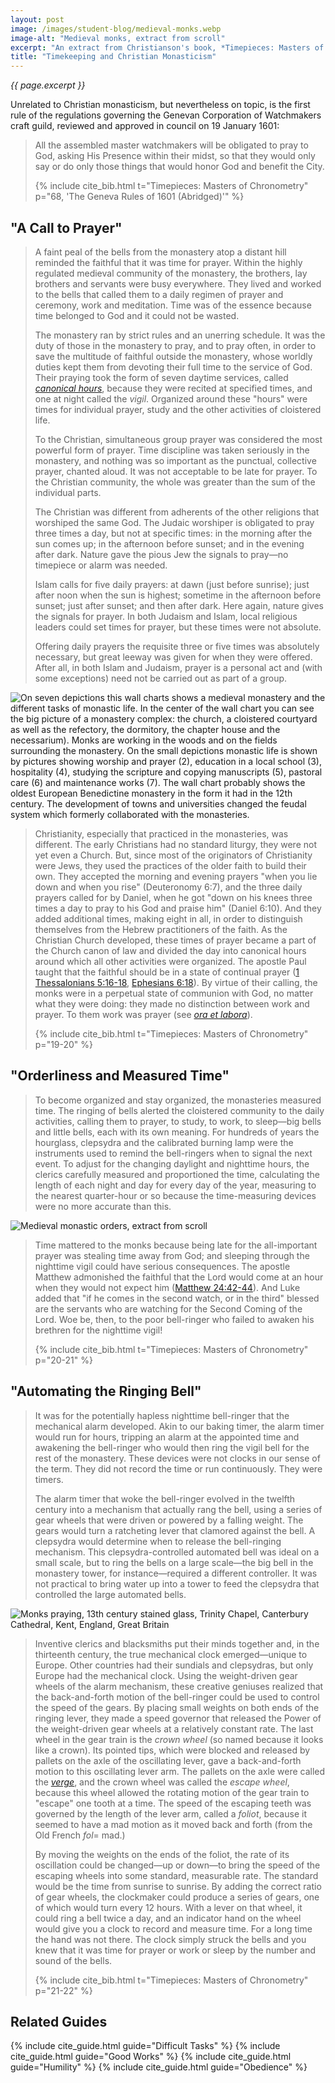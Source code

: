 ```yaml
---
layout: post
image: /images/student-blog/medieval-monks.webp
image-alt: "Medieval monks, extract from scroll"
excerpt: "An extract from Christianson's book, *Timepieces: Masters of Chronometry*, which explains the influence of the Christian monastic tradition on the invention of the first all-mechanical clocks."
title: "Timekeeping and Christian Monasticism"
---
```


<em> {{ page.excerpt }} </em>

Unrelated to Christian monasticism, but nevertheless on topic, is the first rule of the regulations governing the Genevan Corporation of Watchmakers craft guild, reviewed and approved in council on 19 January 1601:

> All the assembled master watchmakers will be obligated to pray to God, asking His Presence within their midst, so that they would only say or do only those things that would honor God and benefit the City.
>
> {% include cite_bib.html t="Timepieces: Masters of Chronometry" p="68, 'The Geneva Rules of 1601 (Abridged)'" %}

## "A Call to Prayer"
> A faint peal of the bells from the monastery atop a distant hill reminded the faithful that it was time for prayer. Within the highly regulated medieval community of the monastery, the brothers, lay brothers and servants were busy everywhere. They lived and worked to the bells that called them to a daily regimen of prayer and ceremony, work and meditation. Time was of the essence because time belonged to God and it could not be wasted.
>
> The monastery ran by strict rules and an unerring schedule. It was the duty of those in the monastery to pray, and to pray often, in order to save the multitude of faithful outside the monastery, whose worldly duties kept them from devoting their full time to the service of God. Their praying took the form of seven daytime services, called *[canonical hours](https://en.m.wikipedia.org/wiki/Canonical_hours)*, because they were recited at specified times, and one at night called the *vigil*. Organized around these "hours" were times for individual prayer, study and the other activities of cloistered life.
>
> To the Christian, simultaneous group prayer was considered the most powerful form of prayer. Time discipline was taken seriously in the monastery, and nothing was so important as the punctual, collective prayer, chanted aloud. It was not acceptable to be late for prayer. To the Christian community, the whole was greater than the sum of the individual parts.
>
> The Christian was different from adherents of the other religions that worshiped the same God. The Judaic worshiper is obligated to pray three times a day, but not at specific times: in the morning after the sun comes up; in the afternoon before sunset; and in the evening after dark. Nature gave the pious Jew the signals to pray—no timepiece or alarm was needed.
>
> Islam calls for five daily prayers: at dawn (just before sunrise); just after noon when the sun is highest; sometime in the afternoon before sunset; just after sunset; and then after dark. Here again, nature gives the signals for prayer. In both Judaism and Islam, local religious leaders could set times for prayer, but these times were not absolute.
>
> Offering daily prayers the requisite three or five times was absolutely necessary, but great leeway was given for when they were offered. After all, in both Islam and Judaism, prayer is a personal act and (with some exceptions) need not be carried out as part of a group.

![On seven depictions this wall charts shows a medieval monastery and the different tasks of monastic life. In the center of the wall chart you can see the big picture of a monastery complex: the church, a cloistered courtyard as well as the refectory, the dormitory, the chapter house and the necessarium). Monks are working in the woods and on the fields surrounding the monastery. On the small depictions monastic life is shown by pictures showing worship and prayer (2), education in a local school (3), hospitality (4), studying the scripture and copying manuscripts (5), pastoral care (6) and maintenance works (7). The wall chart probably shows the oldest European Benedictine monastery in the form it had in the 12th century. The development of towns and universities changed the feudal system which formerly collaborated with the monasteries.](/images/student-blog/monastic-life-12th-century.jpg)

> Christianity, especially that practiced in the monasteries, was different. The early Christians had no standard liturgy, they were not yet even a Church. But, since most of the originators of Christianity were Jews, they used the practices of the older faith to build their own. They accepted the morning and evening prayers "when you lie down and when you rise" (Deuteronomy 6:7), and the three daily prayers called for by Daniel, when he got "down on his knees three times a day to pray to his God and praise him" (Daniel 6:10). And they added additional times, making eight in all, in order to distinguish themselves from the Hebrew practitioners of the faith. As the Christian Church developed, these times of prayer became a part of the Church canon of law and divided the day into canonical hours around which all other activities were organized. The apostle Paul taught that the faithful should be in a state of continual prayer ([1 Thessalonians 5:16-18](https://www.biblegateway.com/passage/?search=1+Thessalonians+5%3A16-18&version=NRSV), [Ephesians 6:18](https://www.biblegateway.com/passage/?search=Ephesians+6%3A18&version=NRSV)). By virtue of their calling, the monks were in a perpetual state of communion with God, no matter what they were doing: they made no distinction between work and prayer. To them work was prayer (see *[ora et labora](https://en.m.wikipedia.org/wiki/Pray_and_work)*).
>
> {% include cite_bib.html t="Timepieces: Masters of Chronometry" p="19-20" %}

## "Orderliness and Measured Time"
> To become organized and stay organized, the monasteries measured time. The ringing of bells alerted the cloistered community to the daily activities, calling them to prayer, to study, to work, to sleep—big bells and little bells, each with its own meaning. For hundreds of years the hourglass, clepsydra and the calibrated burning lamp were the instruments used to remind the bell-ringers when to signal the next event. To adjust for the changing daylight and nighttime hours, the clerics carefully measured and proportioned the time, calculating the length of each night and day for every day of the year, measuring to the nearest quarter-hour or so because the time-measuring devices were no more accurate than this.

![Medieval monastic orders, extract from scroll](/images/student-blog/medieval-monastic-orders.webp)

> Time mattered to the monks because being late for the all-important prayer was stealing time away from God; and sleeping through the nighttime vigil could have serious consequences. The apostle Matthew admonished the faithful that the Lord would come at an hour when they would not expect him ([Matthew 24:42-44](https://www.biblegateway.com/passage/?search=Matthew+24%3A42-44&version=NRSV)). And Luke added that "if he comes in the second watch, or in the third" blessed are the servants who are watching for the Second Coming of the Lord. Woe be, then, to the poor bell-ringer who failed to awaken his brethren for the nighttime vigil!
>
> {% include cite_bib.html t="Timepieces: Masters of Chronometry" p="20-21" %}

## "Automating the Ringing Bell"
> It was for the potentially hapless nighttime bell-ringer that the mechanical alarm developed. Akin to our baking timer, the alarm timer would run for hours, tripping an alarm at the appointed time and awakening the bell-ringer who would then ring the vigil bell for the rest of the monastery. These devices were not clocks in our sense of the term. They did not record the time or run continuously. They were timers.
>
> The alarm timer that woke the bell-ringer evolved in the twelfth century into a mechanism that actually rang the bell, using a series of gear wheels that were driven or powered by a falling weight. The gears would turn a ratcheting lever that clamored against the bell. A clepsydra would determine when to release the bell-ringing mechanism. This clepsydra-controlled automated bell was ideal on a small scale, but to ring the bells on a large scale—the big bell in the monastery tower, for instance—required a different controller. It was not practical to bring water up into a tower to feed the clepsydra that controlled the large automated bells.

![Monks praying, 13th century stained glass, Trinity Chapel, Canterbury Cathedral, Kent, England, Great Britain](/images/student-blog/13th-century-monks-praying.jpg)

> Inventive clerics and blacksmiths put their minds together and, in the thirteenth century, the true mechanical clock emerged—unique to Europe. Other countries had their sundials and clepsydras, but only Europe had the mechanical clock. Using the weight-driven gear wheels of the alarm mechanism, these creative geniuses realized that the back-and-forth motion of the bell-ringer could be used to control the speed of the gears. By placing small weights on both ends of the ringing lever, they made a speed governor that released the Power of the weight-driven gear wheels at a relatively constant rate. The last wheel in the gear train is the *crown wheel* (so named because it looks like a crown). Its pointed tips, which were blocked and released by pallets on the axle of the oscillating lever, gave a back-and-forth motion to this oscillating lever arm. The pallets on the axle were called the [*verge*](https://en.m.wikipedia.org/wiki/Verge_escapement), and the crown wheel was called the *escape wheel*, because this wheel allowed the rotating motion of the gear train to "escape" one tooth at a time. The speed of the escaping teeth was governed by the length of the lever arm, called a *foliot*, because it seemed to have a mad motion as it moved back and forth (from the Old French *fol*= mad.)
>
> By moving the weights on the ends of the foliot, the rate of its oscillation could be changed—up or down—to bring the speed of the escaping wheels into some standard, measurable rate. The standard would be the time from sunrise to sunrise. By adding the correct ratio of gear wheels, the clockmaker could produce a series of gears, one of which would turn every 12 hours. With a lever on that wheel, it could ring a bell twice a day, and an indicator hand on the wheel would give you a clock to record and measure time. For a long time the hand was not there. The clock simply struck the bells and you knew that it was time for prayer or work or sleep by the number and sound of the bells.
>
> {% include cite_bib.html t="Timepieces: Masters of Chronometry" p="21-22" %}

## Related Guides
{% include cite_guide.html guide="Difficult Tasks" %}
{% include cite_guide.html guide="Good Works" %}
{% include cite_guide.html guide="Humility" %}
{% include cite_guide.html guide="Obedience" %}
